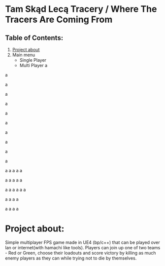 # Tam Skąd Lecą Tracery / Where The Tracers Are Coming From
## Table of Contents:
1. [Project about](#project-about)
2. Main menu
   - Single Player
   - Multi Player
a

a

a

a

a

a

a

a

a

a

a

a
a
a
a
a

a
a
a
a
a

a
a
a
a
a
a

a
a
a
a

a
a
a
a

# Project about:

  Simple multiplayer FPS game made in UE4 (bp/c++) that can be played over lan or internet(with hamachi like tools).
  Players can join up one of two teams - Red or Green, choose their loadouts and score victory by killing as much enemy players as they can while trying not to die by themselves.
  
